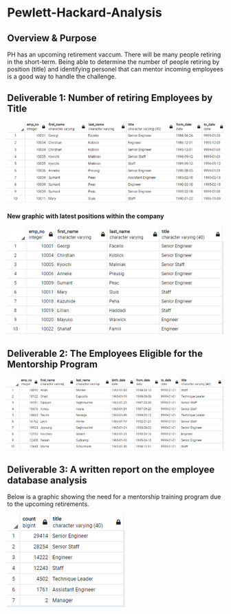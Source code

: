 # Pewlett-Hackard-Analysis

## Overview & Purpose

PH has an upcoming retirement vaccum.  There will be many people retiring in the short-term.  Being able to determine the number of people retiring by position (title) and identifying personel that can mentor incoming employees is a good way to handle the challenge.

## Deliverable 1: Number of retiring Employees by Title
![Retire_titles](Graphics/Retire_titles.PNG)

#### New graphic with latest positions within the company

![uniq_new_retire_titles](Graphics/uniq_new_retire_titles.PNG)

## Deliverable 2: The Employees Eligible for the Mentorship Program

![mentor_elig](Graphics/mentor_elig.PNG)

## Deliverable 3:  A written report on the employee database analysis
Below is a graphic showing the need for a mentorship training program due to the upcoming retirements.

![retiring_titles_count](Graphics/retiring_titles_count.PNG)
